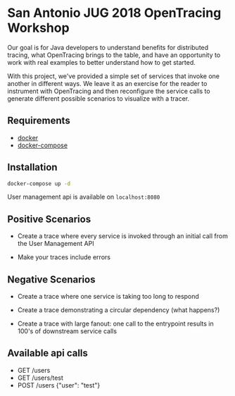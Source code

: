 # San Antonio JUG 2018 OpenTracing Workshop

Our goal is for Java developers to understand benefits for distributed tracing,
what OpenTracing brings to the table, and have an opportunity to work
with real examples to better understand how to get started.

With this project, we've provided a simple set of services that invoke
one another in different ways.  We leave it as an exercise for the reader
to instrument with OpenTracing and then reconfigure the service calls
to generate different possible scenarios to visualize with a tracer.

## Requirements

* [docker](https://docs.docker.com/install/)
* [docker-compose](https://docs.docker.com/compose/install/)

## Installation

```bash
docker-compose up -d
```

User management api is available on `localhost:8080`

## Positive Scenarios

* Create a trace where every service is invoked through an initial call
from the User Management API

* Make your traces include errors

## Negative Scenarios

* Create a trace where one service is taking too long to respond

* Create a trace demonstrating a circular dependency (what happens?)

* Create a trace with large fanout: one call to the entrypoint results
in 100's of downstream service calls

## Available api calls

* GET /users
* GET /users/test
* POST /users {"user": "test"}
